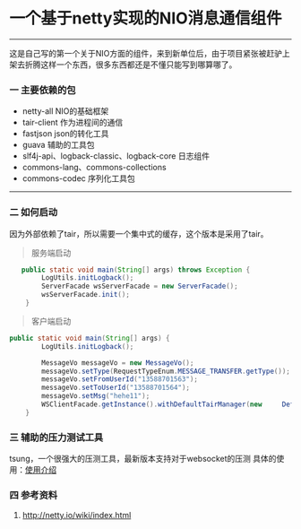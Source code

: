 # 一个基于netty实现的NIO消息通信组件

------

这是自己写的第一个关于NIO方面的组件，来到新单位后，由于项目紧张被赶驴上架去折腾这样一个东西，很多东西都还是不懂只能写到哪算哪了。

### 一 主要依赖的包
* netty-all NIO的基础框架
* tair-client  作为进程间的通信
* fastjson json的转化工具
* guava 辅助的工具包
* slf4j-api、logback-classic、logback-core 日志组件
* commons-lang、commons-collections 
* commons-codec 序列化工具包

------

### 二 如何启动

因为外部依赖了tair，所以需要一个集中式的缓存，这个版本是采用了tair。
>服务端启动
```java
   public static void main(String[] args) throws Exception {
        LogUtils.initLogback();
        ServerFacade wsServerFacade = new ServerFacade();
        wsServerFacade.init();
    }
```

>客户端启动
```java
public static void main(String[] args) {
        LogUtils.initLogback();

        MessageVo messageVo = new MessageVo();
        messageVo.setType(RequestTypeEnum.MESSAGE_TRANSFER.getType());
        messageVo.setFromUserId("13588701563");
        messageVo.setToUserId("13588701564");
        messageVo.setMsg("hehe11");
        WSClientFacade.getInstance().withDefaultTairManager(new     DefaultTairManager()).send(messageVo);//DefaultTairManager为tair中代码
    }
```
### 三 辅助的压力测试工具
tsung，一个很强大的压测工具，最新版本支持对于websocket的压测
具体的使用：[使用介绍](http://www.inter12.org/archives/867)


### 四 参考资料
1. http://netty.io/wiki/index.html



